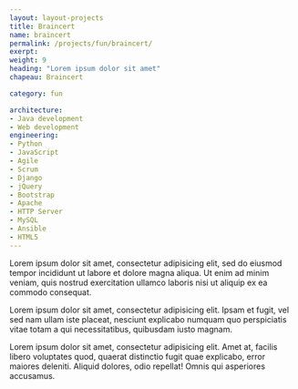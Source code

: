 ```yaml
---
layout: layout-projects
title: Braincert
name: braincert
permalink: /projects/fun/braincert/
exerpt:
weight: 9
heading: "Lorem ipsum dolor sit amet"
chapeau: Braincert

category: fun

architecture:
- Java development
- Web development
engineering:
- Python
- JavaScript
- Agile
- Scrum
- Django
- jQuery
- Bootstrap
- Apache 
- HTTP Server
- MySQL
- Ansible
- HTML5
---
```


Lorem ipsum dolor sit amet, consectetur adipisicing elit, sed do eiusmod tempor incididunt ut labore et dolore magna aliqua. Ut enim ad minim veniam, quis nostrud exercitation ullamco laboris nisi ut aliquip ex ea commodo consequat.

Lorem ipsum dolor sit amet, consectetur adipisicing elit. Ipsam et fugit, vel sed nam ullam iste placeat, nesciunt explicabo numquam quo perspiciatis vitae totam a qui necessitatibus, quibusdam iusto magnam.

Lorem ipsum dolor sit amet, consectetur adipisicing elit. Amet at, facilis libero voluptates quod, quaerat distinctio fugit quae explicabo, error maiores deleniti. Aliquid dolores, odio repellat! Omnis qui asperiores accusamus.
